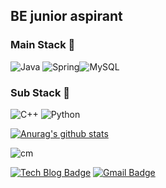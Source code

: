 


## BE junior aspirant

### Main Stack 👀  
![Java](https://img.shields.io/badge/Java-007396?style=flat-square&logo=Java&logoColor=white) ![Spring](https://img.shields.io/badge/Spring-6DB33F?style=flat-square&logo=Spring&logoColor=white)![MySQL](https://img.shields.io/badge/MySQL-4479A1?style=flat-square&logo=MySQL&logoColor=white)
### Sub Stack 🌱  
![C++](https://img.shields.io/badge/C++-00599C?style=flat-square&logo=C%2b%2b&logoColor=white) ![Python](https://img.shields.io/badge/Python-3766AB?style=flat-square&logo=Python&logoColor=white)

[![Anurag's github stats](https://github-readme-stats.vercel.app/api?username=mmkser10)](https://github.com/anuraghazra/github-readme-stats)

![cm](https://user-images.githubusercontent.com/57768558/108633259-a2417200-74b6-11eb-8910-5e75b191a47e.gif)


[![Tech Blog Badge](http://img.shields.io/badge/-Tech%20blog-black?style=flat-square&logo=github&link=https://zzsza.github.io/)](https://mmkser10.github.io/) [![Gmail Badge](https://img.shields.io/badge/Gmail-d14836?style=flat-square&logo=Gmail&logoColor=white&link=mailto:snugyun01@gmail.com)](mailto:mmkseoj@gmail.com)
<!--
**mmkser10/mmkser10** is a ✨ _special_ ✨ repository because its `README.md` (this file) appears on your GitHub profile.
